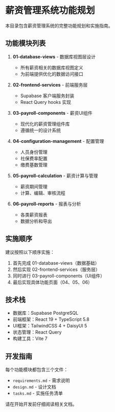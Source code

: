 # 薪资管理系统功能规划

本目录包含薪资管理系统的完整功能规划和实施指南。

## 功能模块列表

1. **01-database-views** - 数据库视图层设计
   - 所有薪资相关的数据库视图定义
   - 为前端提供优化的数据访问接口

2. **02-frontend-services** - 前端服务层
   - Supabase 客户端服务封装
   - React Query hooks 实现

3. **03-payroll-components** - 薪资UI组件
   - 现代化的薪资管理组件库
   - 遵循统一的设计系统

4. **04-configuration-management** - 配置管理
   - 人员身份管理
   - 社保费率配置
   - 缴费基数管理

5. **05-payroll-calculation** - 薪资计算与管理
   - 薪资期间管理
   - 计算、编辑、审核流程

6. **06-payroll-reports** - 报表与分析
   - 各类薪资报表
   - 数据分析和导出

## 实施顺序

建议按照以下顺序实施：

1. 首先完成 01-database-views（数据基础）
2. 然后实现 02-frontend-services（服务层）
3. 同时进行 03-payroll-components（UI组件）
4. 最后实现具体功能页面（04、05、06）

## 技术栈

- 数据库：Supabase PostgreSQL
- 前端框架：React 19 + TypeScript 5.8
- UI框架：TailwindCSS 4 + DaisyUI 5
- 状态管理：React Query
- 构建工具：Vite 7

## 开发指南

每个功能模块都包含三个文件：
- `requirements.md` - 需求说明
- `design.md` - 设计文档
- `tasks.md` - 实施任务清单

请在开始开发前仔细阅读相关文档。
